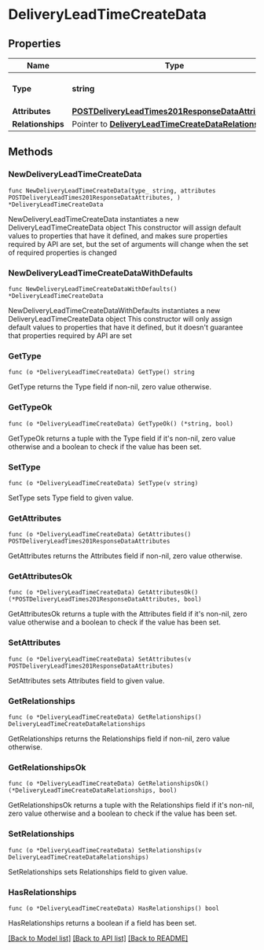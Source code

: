 # DeliveryLeadTimeCreateData

## Properties

Name | Type | Description | Notes
------------ | ------------- | ------------- | -------------
**Type** | **string** | The resource&#39;s type | 
**Attributes** | [**POSTDeliveryLeadTimes201ResponseDataAttributes**](POSTDeliveryLeadTimes201ResponseDataAttributes.md) |  | 
**Relationships** | Pointer to [**DeliveryLeadTimeCreateDataRelationships**](DeliveryLeadTimeCreateDataRelationships.md) |  | [optional] 

## Methods

### NewDeliveryLeadTimeCreateData

`func NewDeliveryLeadTimeCreateData(type_ string, attributes POSTDeliveryLeadTimes201ResponseDataAttributes, ) *DeliveryLeadTimeCreateData`

NewDeliveryLeadTimeCreateData instantiates a new DeliveryLeadTimeCreateData object
This constructor will assign default values to properties that have it defined,
and makes sure properties required by API are set, but the set of arguments
will change when the set of required properties is changed

### NewDeliveryLeadTimeCreateDataWithDefaults

`func NewDeliveryLeadTimeCreateDataWithDefaults() *DeliveryLeadTimeCreateData`

NewDeliveryLeadTimeCreateDataWithDefaults instantiates a new DeliveryLeadTimeCreateData object
This constructor will only assign default values to properties that have it defined,
but it doesn't guarantee that properties required by API are set

### GetType

`func (o *DeliveryLeadTimeCreateData) GetType() string`

GetType returns the Type field if non-nil, zero value otherwise.

### GetTypeOk

`func (o *DeliveryLeadTimeCreateData) GetTypeOk() (*string, bool)`

GetTypeOk returns a tuple with the Type field if it's non-nil, zero value otherwise
and a boolean to check if the value has been set.

### SetType

`func (o *DeliveryLeadTimeCreateData) SetType(v string)`

SetType sets Type field to given value.


### GetAttributes

`func (o *DeliveryLeadTimeCreateData) GetAttributes() POSTDeliveryLeadTimes201ResponseDataAttributes`

GetAttributes returns the Attributes field if non-nil, zero value otherwise.

### GetAttributesOk

`func (o *DeliveryLeadTimeCreateData) GetAttributesOk() (*POSTDeliveryLeadTimes201ResponseDataAttributes, bool)`

GetAttributesOk returns a tuple with the Attributes field if it's non-nil, zero value otherwise
and a boolean to check if the value has been set.

### SetAttributes

`func (o *DeliveryLeadTimeCreateData) SetAttributes(v POSTDeliveryLeadTimes201ResponseDataAttributes)`

SetAttributes sets Attributes field to given value.


### GetRelationships

`func (o *DeliveryLeadTimeCreateData) GetRelationships() DeliveryLeadTimeCreateDataRelationships`

GetRelationships returns the Relationships field if non-nil, zero value otherwise.

### GetRelationshipsOk

`func (o *DeliveryLeadTimeCreateData) GetRelationshipsOk() (*DeliveryLeadTimeCreateDataRelationships, bool)`

GetRelationshipsOk returns a tuple with the Relationships field if it's non-nil, zero value otherwise
and a boolean to check if the value has been set.

### SetRelationships

`func (o *DeliveryLeadTimeCreateData) SetRelationships(v DeliveryLeadTimeCreateDataRelationships)`

SetRelationships sets Relationships field to given value.

### HasRelationships

`func (o *DeliveryLeadTimeCreateData) HasRelationships() bool`

HasRelationships returns a boolean if a field has been set.


[[Back to Model list]](../README.md#documentation-for-models) [[Back to API list]](../README.md#documentation-for-api-endpoints) [[Back to README]](../README.md)


